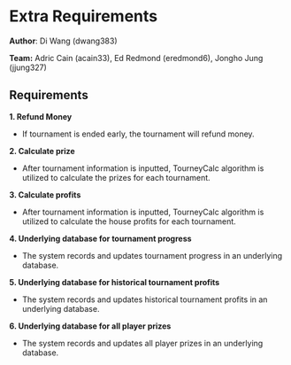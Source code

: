 # Extra Requirements

**Author**: Di Wang (dwang383)

**Team:** Adric Cain (acain33), Ed Redmond (eredmond6), Jongho Jung (jjung327)

## Requirements

**1. Refund Money**
* If tournament is ended early, the tournament will refund money.

**2. Calculate prize**
* After tournament information is inputted, TourneyCalc algorithm is utilized to calculate the prizes for each tournament.

**3. Calculate profits**
* After tournament information is inputted, TourneyCalc algorithm is utilized to calculate the house profits for each tournament.

**4. Underlying database for tournament progress**
* The system records and updates tournament progress in an underlying database.

**5. Underlying database for historical tournament profits**
* The system records and updates historical tournament profits in an underlying database.

**6. Underlying database for all player prizes**
* The system records and updates all player prizes in an underlying database.